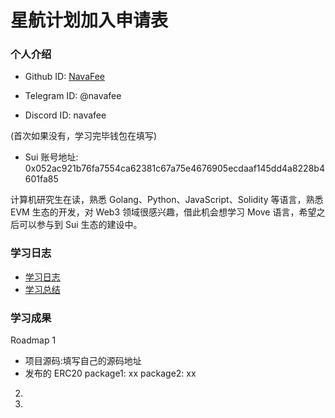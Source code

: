 # 星航计划加入申请表

### 个人介绍

- Github ID: [NavaFee](https://github.com/NavaFee)

- Telegram ID: @navafee

- Discord ID: navafee

(首次如果没有，学习完毕钱包在填写)

- Sui 账号地址: 0x052ac921b76fa7554ca62381c67a75e4676905ecdaaf145dd4a8228b4601fa85

计算机研究生在读，熟悉 Golang、Python、JavaScript、Solidity 等语言，熟悉 EVM 生态的开发，对 Web3 领域很感兴趣，借此机会想学习 Move 语言，希望之后可以参与到 Sui 生态的建设中。

### 学习日志

- [学习日志](journal.md)
- [学习总结](summary.md)

### 学习成果

Roadmap 1

- 项目源码:填写自己的源码地址
- 发布的 ERC20
  package1: xx
  package2: xx

2.

3.
